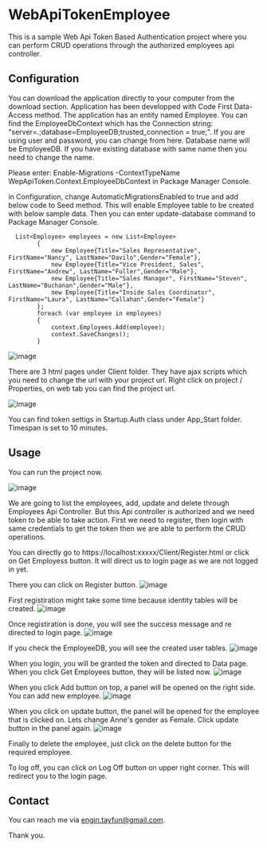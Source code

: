 # WebApiTokenEmployee

This is a sample Web Api Token Based Authentication project where you can perform CRUD operations through the authorized employees api controller.

## Configuration
You can download the application directly to your computer from the download section.
Application has been developped with Code First Data-Access method. The application has an entity named Employee. You can find the EmployeeDbContext which has the Connection string: "server=.;database=EmployeeDB;trusted_connection = true;". If you are using user and password, you can change from here. Database name will be EmployeeDB. If you have existing database with same name then you need to change the name.

Please enter: Enable-Migrations -ContextTypeName WepApiToken.Context.EmployeeDbContext in Package Manager Console.

in Configuration, change AutomaticMigrationsEnabled to true and add below code to Seed method. This will enable Employee table to be created with below sample data. Then you can enter update-database command to Package Manager Console.

      List<Employee> employees = new List<Employee>
            {
                new Employee{Title="Sales Representative", FirstName="Nancy", LastName="Davilo",Gender="Female"},
                new Employee{Title="Vice President, Sales", FirstName="Andrew", LastName="Fuller",Gender="Male"},
                new Employee{Title="Sales Manager", FirstName="Steven", LastName="Buchanan",Gender="Male"},
                new Employee{Title="Inside Sales Coordinator", FirstName="Laura", LastName="Callahan",Gender="Female"}
            };
            foreach (var employee in employees)
            {
                context.Employees.Add(employee);
                context.SaveChanges();
            }
            
![image](https://user-images.githubusercontent.com/71972947/152697456-dc5c9847-a440-411b-bef1-7b2a7c795218.png)

There are 3 html pages under Client folder. They have ajax scripts which you need to change the url with your project url. Right click on project / Properties, on web tab you can find the project url.

![image](https://user-images.githubusercontent.com/71972947/152697899-6f066478-d0ad-4463-90ac-2a873e8b7f8e.png)

You can find token settigs in Startup.Auth class under App_Start folder. Timespan is set to 10 minutes.

## Usage

You can run the project now.

![image](https://user-images.githubusercontent.com/71972947/152697975-b1c2e0b6-13e9-416b-ae00-4cfd9baf5a87.png)

We are going to list the employees, add, update and delete through Employees Api Controller. But this Api controller is authorized and we need token to be able to take action.
First we need to register, then login with same credentials to get the token then we are able to perform the CRUD operations.

You can directly go to https://localhost:xxxxx/Client/Register.html or click on Get Employess button. It will direct us to login page as we are not logged in yet.

There you can click on Register button.
![image](https://user-images.githubusercontent.com/71972947/152698180-b110db53-25d1-45e3-b212-27351ee74344.png)

First registiration might take some time because identity tables will be created.
![image](https://user-images.githubusercontent.com/71972947/152698195-48ec6013-451e-4492-a6f7-18da7bf175e2.png)

Once registiration is done, you will see the success message and re directed to login page.
![image](https://user-images.githubusercontent.com/71972947/152698288-f07381dd-d090-4cb9-8356-2d461639c27d.png)

 If you check the EmployeeDB, you will see the created user tables.
![image](https://user-images.githubusercontent.com/71972947/152698359-b8f9a4bb-1922-4e65-910b-8a5b9e83979b.png)

When you login, you will be granted the token and directed to Data page. When you click Get Employees button, they will be listed now.
![image](https://user-images.githubusercontent.com/71972947/152698408-7097103f-1f5b-4cf1-9073-94705472a94f.png)

When you click Add button on top, a panel will be opened on the right side. You can add new employee.
![image](https://user-images.githubusercontent.com/71972947/152698489-7fa2fc3c-f154-4626-ad88-0ae5322161d5.png)

When you click on update button, the panel will be opened for the employee that is clicked on. 
Lets change Anne's gender as Female. Click update button in the panel again.
![image](https://user-images.githubusercontent.com/71972947/152698632-10664823-1fee-40b3-9669-f96cc40e2249.png)

Finally to delete the employee, just click on the delete button for the required employee.

To log off, you can click on Log Off button on upper right corner. This will redirect you to the login page.

## Contact

You can reach me via engin.tayfun@gmail.com.

Thank you.

